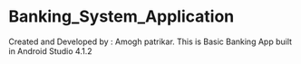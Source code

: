 # Banking_System_Application
Created and Developed by : Amogh patrikar.
	This is Basic Banking App built in Android Studio 4.1.2
	
